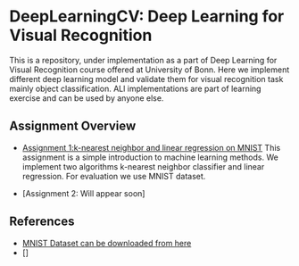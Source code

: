 # DeepLearningCV: Deep Learning for Visual Recognition

This is a repository, under implementation as a part of Deep Learning for Visual Recognition course offered at University of Bonn. Here we implement different deep learning model and validate them for visual recognition task mainly object classification. ALl implementations are part of learning exercise and can be used by anyone else.

## Assignment Overview


* [Assignment 1:k-nearest neighbor and linear regression on MNIST](https://github.com/MdAsifKhan/DeepLearningCV/tree/master/assignment01)
	This assignment is a simple introduction to machine learning methods. We implement two algorithms k-nearest neighbor classifier and linear regression. For evaluation we use MNIST dataset.

* [Assignment 2: Will appear soon]


## References

* [MNIST Dataset can be downloaded from here](http://yann.lecun.com/exdb/mnist/)
* []